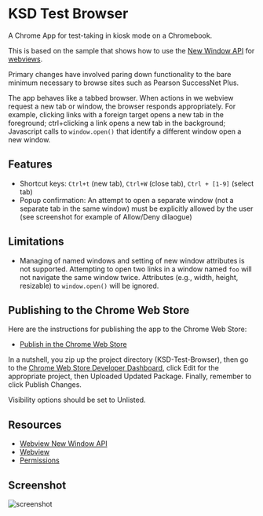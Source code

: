 # KSD Test Browser
A Chrome App for test-taking in kiosk mode on a Chromebook.

This is based on the sample that shows how to use the [New Window
API](https://developer.chrome.com/apps/tags/webview#event-newwindow) for
[webviews](http://developer.chrome.com/apps/app_external.html#webview). 

Primary changes have involved paring down functionality to the bare minimum
necessary to browse sites such as Pearson SuccessNet Plus.

The app behaves like a tabbed browser. When actions in we webview request a new
tab or window, the browser responds appropriately. For example, clicking
links with a foreign target opens a new tab in the foreground; ctrl+clicking
a link opens a new tab in the background; Javascript calls to `window.open()`
that identify a different window open a new window.


## Features

* Shortcut keys: `Ctrl+t` (new tab), `Ctrl+W` (close tab), `Ctrl + [1-9]` (select tab)
* Popup confirmation: An attempt to open a separate window (not a separate
  tab in the same window) must be explicitly allowed by the user (see
  screenshot for example of Allow/Deny dilaogue)


## Limitations

* Managing of named windows and setting of new window attributes is not
  supported. Attempting to open two links in a window named `foo` will not
  navigate the same window twice. Attributes (e.g., width, height, resizable)
  to `window.open()` will be ignored.


## Publishing to the Chrome Web Store

Here are the instructions for publishing the app to the Chrome Web Store:
* [Publish in the Chrome Web Store](https://developer.chrome.com/webstore/publish)

In a nutshell, you zip up the project directory (KSD-Test-Browser), then go to the [Chrome Web Store Developer Dashboard](https://chrome.google.com/webstore/developer/dashboard/), click Edit for the appropriate project, then Uploaded Updated Package. Finally, remember to click Publish Changes.

Visibility options should be set to Unlisted.


## Resources

* [Webview New Window API](https://developer.chrome.com/apps/tags/webview#event-newwindow)
* [Webview](http://developer.chrome.com/apps/app_external.html#webview)
* [Permissions](http://developer.chrome.com/apps/manifest.html#permissions)


## Screenshot
![screenshot](/samples/webview-samples/new-window/assets/screenshot_1280_800.png)
